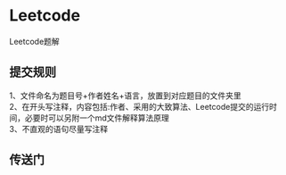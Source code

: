 # Leetcode
Leetcode题解 
## 提交规则
1、文件命名为题目号+作者姓名+语言，放置到对应题目的文件夹里  
2、在开头写注释，内容包括:作者、采用的大致算法、Leetcode提交的运行时间，必要时可以另附一个md文件解释算法原理  
3、不直观的语句尽量写注释 
## 传送门

